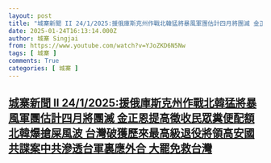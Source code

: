 ```yaml
---
layout: post
title: "城寨新聞 II 24/1/2025:援俄庫斯克州作戰北韓猛將暴風軍團估計四月將團滅 金正恩提高徵收民眾糞便配額 北韓爆搶屎風波 台灣破獲歷來最高級退役將領高安國共諜案中共滲透台軍裏應外合 大罷免救台灣"
date: 2025-01-24T16:13:14.000Z
author: 城寨 Singjai
from: https://www.youtube.com/watch?v=YJoZKD6N5Nw
tags: [ 城寨 ]
comments: True
categories: [ 城寨 ]
---
```

<!--1737735194000-->
[城寨新聞 II 24/1/2025:援俄庫斯克州作戰北韓猛將暴風軍團估計四月將團滅 金正恩提高徵收民眾糞便配額 北韓爆搶屎風波 台灣破獲歷來最高級退役將領高安國共諜案中共滲透台軍裏應外合 大罷免救台灣](https://www.youtube.com/watch?v=YJoZKD6N5Nw)
------

<div>

</div>
